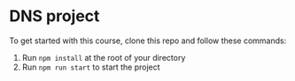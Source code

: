 # DNS project

To get started with this course, clone this repo and follow these commands:

1. Run `npm install` at the root of your directory
2. Run `npm run start` to start the project
